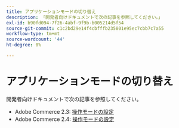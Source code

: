 ```yaml
---
title: アプリケーションモードの切り替え
description: 「開発者向けドキュメントで次の記事を参照してください。」
exl-id: b90fd094-7f26-4abf-9f9b-b005214d5f54
source-git-commit: c1c2bd29e14f4cbfffb235801e95ec7cbb7c7a55
workflow-type: tm+mt
source-wordcount: '44'
ht-degree: 0%

---
```


# アプリケーションモードの切り替え

開発者向けドキュメントで次の記事を参照してください。

* Adobe Commerce 2.3: [操作モードの設定](https://devdocs.magento.com/guides/v2.3/config-guide/cli/config-cli-subcommands-mode.html)
* Adobe Commerce 2.4: [操作モードの設定](https://devdocs.magento.com/guides/v2.4/config-guide/cli/config-cli-subcommands-mode.html)
